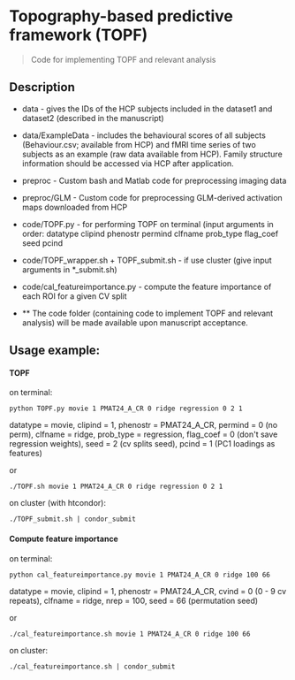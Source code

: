 # Topography-based predictive framework (TOPF)
>Code for implementing TOPF and relevant analysis

## Description
* data - gives the IDs of the HCP subjects included in the dataset1 and dataset2 (described in the manuscript)
* data/ExampleData - includes the behavioural scores of all subjects (Behaviour.csv; available from HCP) and fMRI time series of two subjects as an example (raw data available from HCP). Family structure information should be accessed via HCP after application.
* preproc - Custom bash and Matlab code for preprocessing imaging data
* preproc/GLM - Custom code for preprocessing GLM-derived activation maps downloaded from HCP

* code/TOPF.py - for performing TOPF on terminal (input arguments in order: datatype clipind phenostr permind clfname prob_type flag_coef seed pcind
* code/TOPF_wrapper.sh + TOPF_submit.sh - if use cluster (give input arguments in *_submit.sh)
* code/cal_featureimportance.py - compute the feature importance of each ROI for a given CV split

* ** The code folder (containing code to implement TOPF and relevant analysis) will be made available upon manuscript acceptance. 

## Usage example:

#### TOPF 

on terminal:

``python TOPF.py movie 1 PMAT24_A_CR 0 ridge regression 0 2 1``

datatype = movie, clipind = 1, phenostr = PMAT24_A_CR, permind = 0 (no perm), clfname = ridge, prob_type = regression, flag_coef = 0 (don't save regression weights), seed = 2 (cv splits seed), pcind = 1 (PC1 loadings as features)

or

``./TOPF.sh movie 1 PMAT24_A_CR 0 ridge regression 0 2 1``

on cluster (with htcondor):

``./TOPF_submit.sh | condor_submit``

#### Compute feature importance 

on terminal:

``python cal_featureimportance.py movie 1 PMAT24_A_CR 0 ridge 100 66``

datatype = movie, clipind = 1, phenostr = PMAT24_A_CR, cvind = 0 (0 - 9 cv repeats), clfname = ridge, nrep = 100, seed = 66 (permutation seed)

or

``./cal_featureimportance.sh movie 1 PMAT24_A_CR 0 ridge 100 66``

on cluster:

``./cal_featureimportance.sh | condor_submit``
